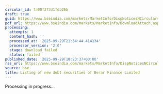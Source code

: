 ```yaml
---
circular_id: fa00f373d1fdb26b
draft: true
guid: https://www.bseindia.com/markets/MarketInfo/DispNoticesNCirculars.aspx?Noticeid={48880272-939F-4C94-A319-F1142B443E11}&noticeno=20250929-33&dt=09/29/2025&icount=33&totcount=87&flag=0
pdf_url: https://www.bseindia.com/markets/MarketInfo/DownloadAttach.aspx?id=20250929-33&attachedId=
processing:
  attempts: 1
  content_hash: ''
  processed_at: '2025-09-29T21:34:44.414134'
  processor_version: '2.0'
  stage: download_failed
  status: failed
published_date: '2025-09-29T10:23:37+00:00'
rss_url: https://www.bseindia.com/markets/MarketInfo/DispNoticesNCirculars.aspx?Noticeid={48880272-939F-4C94-A319-F1142B443E11}&noticeno=20250929-33&dt=09/29/2025&icount=33&totcount=87&flag=0
source: bse
title: Listing of new debt securities of Berar Finance Limited
---
```


Processing in progress...